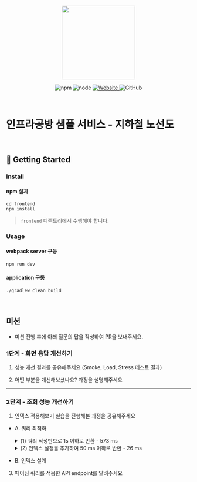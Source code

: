 <p align="center">
    <img width="200px;" src="https://raw.githubusercontent.com/woowacourse/atdd-subway-admin-frontend/master/images/main_logo.png"/>
</p>
<p align="center">
  <img alt="npm" src="https://img.shields.io/badge/npm-%3E%3D%205.5.0-blue">
  <img alt="node" src="https://img.shields.io/badge/node-%3E%3D%209.3.0-blue">
  <a href="https://edu.nextstep.camp/c/R89PYi5H" alt="nextstep atdd">
    <img alt="Website" src="https://img.shields.io/website?url=https%3A%2F%2Fedu.nextstep.camp%2Fc%2FR89PYi5H">
  </a>
  <img alt="GitHub" src="https://img.shields.io/github/license/next-step/atdd-subway-service">
</p>

<br>

# 인프라공방 샘플 서비스 - 지하철 노선도

<br>

## 🚀 Getting Started

### Install
#### npm 설치
```
cd frontend
npm install
```
> `frontend` 디렉토리에서 수행해야 합니다.

### Usage
#### webpack server 구동
```
npm run dev
```
#### application 구동
```
./gradlew clean build
```
<br>

## 미션

* 미션 진행 후에 아래 질문의 답을 작성하여 PR을 보내주세요.

### 1단계 - 화면 응답 개선하기
1. 성능 개선 결과를 공유해주세요 (Smoke, Load, Stress 테스트 결과)

2. 어떤 부분을 개선해보셨나요? 과정을 설명해주세요

---

### 2단계 - 조회 성능 개선하기
1. 인덱스 적용해보기 실습을 진행해본 과정을 공유해주세요
- A. 쿼리 최적화
  <details>
    <summary>(1) 쿼리 작성만으로 1s 이하로 반환 - 573 ms</summary>
    <div>
  
      ```sql
      SELECT 연봉상위5위.*, 사원출입기록.입출입시간, 사원출입기록.지역, 사원출입기록.입출입구분
      FROM (
          SELECT 사원.사원번호, 사원.이름, 급여.연봉, 직급.직급명
          FROM tuning.부서 AS 부서,
              tuning.부서관리자 AS 부서관리자,
              tuning.사원 AS 사원,
              tuning.직급 AS 직급,
              tuning.급여 AS 급여
          WHERE upper(부서.비고)='ACTIVE'
              AND 부서.부서번호=부서관리자.부서번호
              AND now() <= 부서관리자.종료일자
              AND 부서관리자.사원번호=사원.사원번호
              AND 사원.사원번호=직급.사원번호    
              AND now() <= 직급.종료일자
              AND 사원.사원번호=급여.사원번호
              AND now() <= 급여.종료일자
              ORDER BY 급여.연봉 DESC
              LIMIT 5
      ) AS 연봉상위5위, tuning.사원출입기록 AS 사원출입기록
      WHERE 연봉상위5위.사원번호=사원출입기록.사원번호
      AND 사원출입기록.입출입구분='O';
      ```

    </div>
  </details>

  <details>
    <summary>(2) 인덱스 설정을 추가하여 50 ms 이하로 반환 - 26 ms</summary>
    <div>

      ```sql
      CREATE INDEX I_종료일자 ON tuning.부서관리자 (종료일자);
      CREATE INDEX I_종료일자 ON tuning.직급 (종료일자);
      CREATE INDEX I_종료일자 ON tuning.급여 (종료일자);
      CREATE INDEX I_입출입구분 ON tuning.사원출입기록 (입출입구분);
      CREATE INDEX I_사원번호 ON tuning.사원출입기록 (사원번호);
      ```

    </div>
  </details>
  
- B. 인덱스 설계

3. 페이징 쿼리를 적용한 API endpoint를 알려주세요

